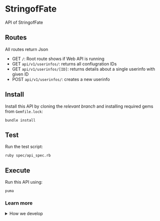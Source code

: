 # StringofFate

API of StringofFate

## Routes

All routes return Json

- GET `/`: Root route shows if Web API is running
- GET `api/v1/userinfos/`: returns all confiugration IDs
- GET `api/v1/userinfos/[ID]`: returns details about a single userinfo with given ID
- POST `api/v1/userinfos/`: creates a new userinfo

## Install

Install this API by cloning the *relevant branch* and installing required gems from `Gemfile.lock`:

```shell
bundle install
```

## Test

Run the test script:

```shell
ruby spec/api_spec.rb
```

## Execute

Run this API using:

```shell
puma
```

### Learn more
<details>
<summary>How we develop</summary>

- We use "dev" branch to manage conflict.

</details>